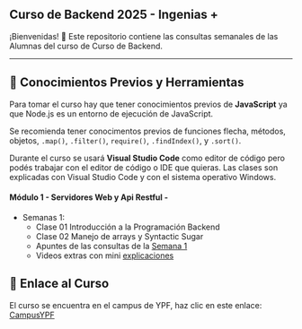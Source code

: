 ## Curso de Backend 2025 - Ingenias +

¡Bienvenidas! 👋 Este repositorio contiene las consultas semanales de las Alumnas del curso de Curso de Backend.

---

## 🔸 Conocimientos Previos y Herramientas

Para tomar el curso hay que tener conocimientos previos de **JavaScript** ya que Node.js es un entorno de ejecución de JavaScript.

Se recomienda tener conocimentos previos de funciones flecha, métodos, objetos, `.map()`, `.filter()`, `require()`, `.findIndex()`, y `.sort()`.

Durante el curso se usará **Visual Studio Code** como editor de código pero podés trabajar con el editor de código o IDE que quieras. Las clases son explicadas con Visual Studio Code y con el sistema operativo Windows.

#### Módulo 1 - Servidores Web y Api Restful -

- Semanas 1:
  - Clase 01 Introducción a la Programación Backend
  - Clase 02 Manejo de arrays y Syntactic Sugar
  - Apuntes de las consultas de la [Semana 1](https://github.com/mariaelisaaraya/IngeniasBackend_2025/blob/main/Modulo1/semana1.md)
  - Videos extras con mini [explicaciones](https://www.youtube.com/playlist?list=PLAjgFPDn_JFHz3c7a1_4vXavnpt4YP6aK)

## 🔸 Enlace al Curso

El curso se encuentra en el campus de YPF, haz clic en este enlace: [CampusYPF](https://campus.educalabs.org/course/view.php?id=865)
